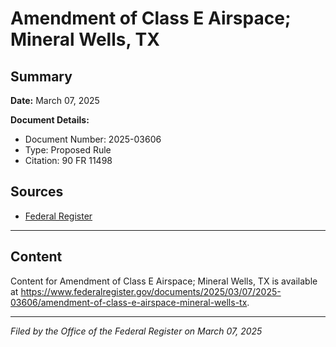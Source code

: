 # Amendment of Class E Airspace; Mineral Wells, TX

## Summary

**Date:** March 07, 2025

**Document Details:**
- Document Number: 2025-03606
- Type: Proposed Rule
- Citation: 90 FR 11498

## Sources
- [Federal Register](https://www.federalregister.gov/documents/2025/03/07/2025-03606/amendment-of-class-e-airspace-mineral-wells-tx)

---

## Content

Content for Amendment of Class E Airspace; Mineral Wells, TX is available at https://www.federalregister.gov/documents/2025/03/07/2025-03606/amendment-of-class-e-airspace-mineral-wells-tx.

---

*Filed by the Office of the Federal Register on March 07, 2025*

